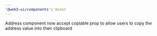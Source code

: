```yaml
---
'@web3-ui/components': minor
---
```


Address component now accept copiable prop to allow users to copy the address value into their clipboard
